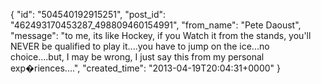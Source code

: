  {
   "id": "504540192915251",
   "post_id": "462493170453287_498809460154991",
   "from_name": "Pete Daoust",
   "message": "to me, its like Hockey, if you Watch it from the stands, you'll NEVER be qualified to play it....you have to jump on the ice...no choice....but, I may be wrong, I just say this from my personal exp�riences....",
   "created_time": "2013-04-19T20:04:31+0000"
 }
